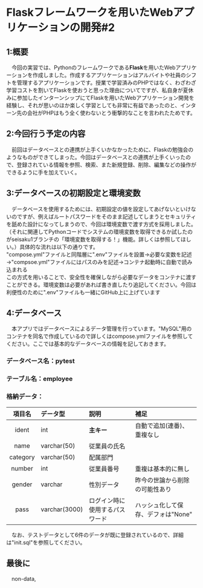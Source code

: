 # Flaskフレームワークを用いたWebアプリケーションの開発#2
## 1:概要
　今回の実習では、Pythonのフレームワークである**Flask**を用いたWebアプリケーションを作成しました。作成するアプリケーションはアルバイトや社員のシフトを管理するアプリケーションです。授業で学習済みのPHPではなく、わざわざ学習コストを割いてFlaskを使おうと思った理由についてですが、私自身が夏休みに参加したインターンシップにてFlaskを用いたWebアプリケーション開発を経験し、それが思いのほか楽しく学習としても非常に有益であったのと、インターン先の会社がPHPはもう全く使わないとう衝撃的なことを言われたためです。
## 2:今回行う予定の内容
　前回はデータベースとの連携が上手くいかなかったために、Flaskの勉強会のようなものができてしまった。今回はデータベースとの連携が上手くいったので、登録されている情報を参照、検索、また新規登録、削除、編集などの操作ができるように手を加えていく。
## 3:データベースの初期設定と環境変数
　データベースを使用するためには、初期設定の値を設定してあげないといけないのですが、例えばルートパスワードをそのまま記述してしまうとセキュリティを舐めた設計になってしまうので、今回は環境変数で渡す方式を採用しました。（それに関連してPythonコードでシステムの環境変数を取得できるか試したのがseisaku1ブランチの「環境変数を取得する！」機能。詳しくは参照してほしい。）具体的な流れは以下の通りです。    
"compose.yml"ファイルと同階層に".env"ファイルを設置→必要な変数を記述→"compsoe.yml"ファイルにはパスのみを記述→コンテナ起動時に自動で読み込まれる    
この方式を用いることで、安全性を確保しながら必要なデータをコンテナに渡すことができる。環境変数は必要があれば書き直したり追記してください。今回は利便性のために".env"ファイルも一緒にGitHub上に上げています
## 4:データベース
　本アプリではデータベースによるデータ管理を行っています。"MySQL"用のコンテナを同名で作成しているので詳しくはcompose.ymlファイルを参照してください。ここでは基本的なデータベースの情報を記しておきます。
### データベース名：pytest
### テーブル名：employee
### 格納データ：  
| 項目名 | データ型 | 説明 | 補足 |
|:---:|:---|:---|:---|
| ident | int | **主キー** | 自動で追加(連番)、重複なし |
| name | varchar(50) | 従業員の氏名 | |
| category | varchar(50) | 配属部門 | |
| number | int | 従業員番号 | 重複は基本的に無し |
| gender | varchar | 性別データ | 昨今の世論から削除の可能性あり |
| pass | varchar(3000) | ログイン時に使用するパスワード | ハッシュ化して保存、デフォは"None" |    

　なお、テストデータとして6件のデータが既に登録されているので、詳細は"init.sql"を参照してください。

## 最後に
　non-data,